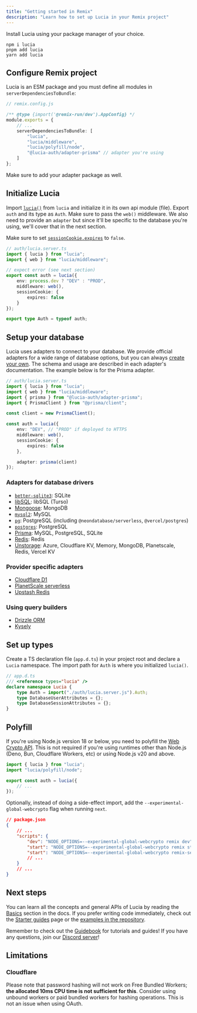 ```yaml
---
title: "Getting started in Remix"
description: "Learn how to set up Lucia in your Remix project"
---
```


Install Lucia using your package manager of your choice.

```
npm i lucia
pnpm add lucia
yarn add lucia
```

## Configure Remix project

Lucia is an ESM package and you must define all modules in `serverDependenciesToBundle`:

```ts
// remix.config.js

/** @type {import('@remix-run/dev').AppConfig} */
module.exports = {
	// ...
	serverDependenciesToBundle: [
		"lucia",
		"lucia/middleware",
		"lucia/polyfill/node",
		"@lucia-auth/adapter-prisma" // adapter you're using
	]
};
```

Make sure to add your adapter package as well.

## Initialize Lucia

Import [`lucia()`](/reference/lucia/modules/main#lucia) from `lucia` and initialize it in its own api module (file). Export `auth` and its type as `Auth`. Make sure to pass the `web()` middleware. We also need to provide an `adapter` but since it'll be specific to the database you're using, we'll cover that in the next section.

Make sure to set [`sessionCookie.expires`](/basics/configuration#sessioncookie) to `false`.

```ts
// auth/lucia.server.ts
import { lucia } from "lucia";
import { web } from "lucia/middleware";

// expect error (see next section)
export const auth = lucia({
	env: process.dev ? "DEV" : "PROD",
	middleware: web(),
	sessionCookie: {
		expires: false
	}
});

export type Auth = typeof auth;
```

## Setup your database

Lucia uses adapters to connect to your database. We provide official adapters for a wide range of database options, but you can always [create your own](/reference/database-adapter). The schema and usage are described in each adapter's documentation. The example below is for the Prisma adapter.

```ts
// auth/lucia.server.ts
import { lucia } from "lucia";
import { web } from "lucia/middleware";
import { prisma } from "@lucia-auth/adapter-prisma";
import { PrismaClient } from "@prisma/client";

const client = new PrismaClient();

const auth = lucia({
	env: "DEV", // "PROD" if deployed to HTTPS
	middleware: web(),
	sessionCookie: {
		expires: false
	},

	adapter: prisma(client)
});
```

### Adapters for database drivers

- [`better-sqlite3`](/database-adapters/better-sqlite3): SQLite
- [libSQL](/database-adapters/libsql): libSQL (Turso)
- [Mongoose](/database-adapters/mongoose): MongoDB
- [`mysql2`](/database-adapters/mysql2): MySQL
- [`pg`](/database-adapters/pg): PostgreSQL (including `@neondatabase/serverless`, `@vercel/postgres`)
- [`postgres`](/database-adapters/postgres): PostgreSQL
- [Prisma](/database-adapters/prisma): MySQL, PostgreSQL, SQLite
- [Redis](/database-adapters/redis): Redis
- [Unstorage](/database-adapters/unstorage): Azure, Cloudflare KV, Memory, MongoDB, Planetscale, Redis, Vercel KV

### Provider specific adapters

- [Cloudflare D1](/database-adapters/cloudflare-d1)
- [PlanetScale serverless](/database-adapters/planetscale-serverless)
- [Upstash Redis](/database-adapters/upstash-redis)

### Using query builders

- [Drizzle ORM](/guidebook/drizzle-orm)
- [Kysely](/guidebook/kysely)

## Set up types

Create a TS declaration file (`app.d.ts`) in your project root and declare a `Lucia` namespace. The import path for `Auth` is where you initialized `lucia()`.

```ts
// app.d.ts
/// <reference types="lucia" />
declare namespace Lucia {
	type Auth = import("./auth/lucia.server.js").Auth;
	type DatabaseUserAttributes = {};
	type DatabaseSessionAttributes = {};
}
```

## Polyfill

If you're using Node.js version 18 or below, you need to polyfill the [Web Crypto API](https://developer.mozilla.org/en-US/docs/Web/API/Web_Crypto_API). This is not required if you're using runtimes other than Node.js (Deno, Bun, Cloudflare Workers, etc) or using Node.js v20 and above.

```ts
import { lucia } from "lucia";
import "lucia/polyfill/node";

export const auth = lucia({
	// ...
});
```

Optionally, instead of doing a side-effect import, add the `--experimental-global-webcrypto` flag when running `next`.

```json
// package.json
{
	// ...
	"scripts": {
		"dev": "NODE_OPTIONS=--experimental-global-webcrypto remix dev",
		"start": "NODE_OPTIONS=--experimental-global-webcrypto remix start",
		"start": "NODE_OPTIONS=--experimental-global-webcrypto remix-serve build"
		// ...
	}
	// ...
}
```

## Next steps

You can learn all the concepts and general APIs of Lucia by reading the [Basics](/basics/database) section in the docs. If you prefer writing code immediately, check out the [Starter guides](/starter-guides) page or the [examples in the repository](https://github.com/lucia-auth/lucia/tree/main/examples).

Remember to check out the [Guidebook](/guidebook) for tutorials and guides! If you have any questions, join our [Discord server](/discord)!

## Limitations

### Cloudflare

Please note that password hashing will not work on Free Bundled Workers; **the allocated 10ms CPU time is not sufficient for this**. Consider using unbound workers or paid bundled workers for hashing operations. This is not an issue when using OAuth.
